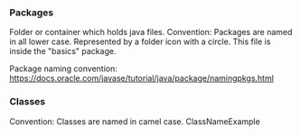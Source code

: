 
### Packages
Folder or container which holds java files. 
Convention: Packages are named in all lower case. 
Represented by a folder icon with a circle. This file is inside the "basics" package. 

Package naming convention: https://docs.oracle.com/javase/tutorial/java/package/namingpkgs.html


### Classes 
Convention: Classes are named in camel case. ClassNameExample 